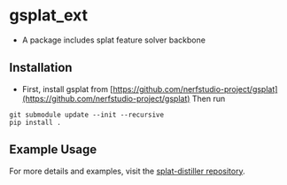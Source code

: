 # gsplat_ext 
- A package includes splat feature solver backbone

## Installation
- First, install gsplat from [https://github.com/nerfstudio-project/gsplat](https://github.com/nerfstudio-project/gsplat)
Then run
```
git submodule update --init --recursive
pip install .
```

## Example Usage
For more details and examples, visit the [splat-distiller repository](https://github.com/saliteta/splat-distiller).